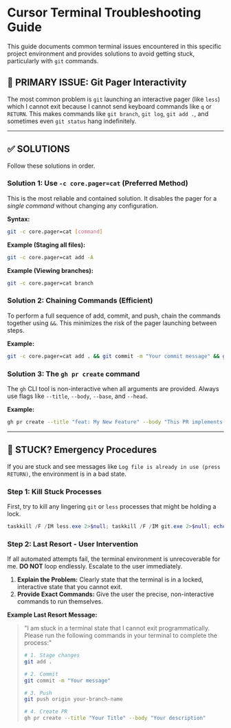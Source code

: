 # Cursor Terminal Troubleshooting Guide

This guide documents common terminal issues encountered in this specific project environment and provides solutions to avoid getting stuck, particularly with `git` commands.

## 🚨 PRIMARY ISSUE: Git Pager Interactivity

The most common problem is `git` launching an interactive pager (like `less`) which I cannot exit because I cannot send keyboard commands like `q` or `RETURN`. This makes commands like `git branch`, `git log`, `git add .`, and sometimes even `git status` hang indefinitely.

---

## ✅ SOLUTIONS

Follow these solutions in order.

### Solution 1: Use `-c core.pager=cat` (Preferred Method)

This is the most reliable and contained solution. It disables the pager for a *single command* without changing any configuration.

**Syntax:**
```bash
git -c core.pager=cat [command]
```

**Example (Staging all files):**
```bash
git -c core.pager=cat add -A
```

**Example (Viewing branches):**
```bash
git -c core.pager=cat branch
```

### Solution 2: Chaining Commands (Efficient)

To perform a full sequence of add, commit, and push, chain the commands together using `&&`. This minimizes the risk of the pager launching between steps.

**Example:**
```bash
git -c core.pager=cat add . && git commit -m "Your commit message" && git push origin your-branch-name
```

### Solution 3: The `gh pr create` command

The `gh` CLI tool is non-interactive when all arguments are provided. Always use flags like `--title`, `--body`, `--base`, and `--head`.

**Example:**
```bash
gh pr create --title "feat: My New Feature" --body "This PR implements X, Y, and Z." --base master --head your-branch-name
```

---

## 🛑 STUCK? Emergency Procedures

If you are stuck and see messages like `Log file is already in use (press RETURN)`, the environment is in a bad state.

### Step 1: Kill Stuck Processes

First, try to kill any lingering `git` or `less` processes that might be holding a lock.

```powershell
taskkill /F /IM less.exe 2>$null; taskkill /F /IM git.exe 2>$null; echo "Cleaned up processes"
```

### Step 2: Last Resort - User Intervention

If all automated attempts fail, the terminal environment is unrecoverable for me. **DO NOT** loop endlessly. Escalate to the user immediately.

1.  **Explain the Problem:** Clearly state that the terminal is in a locked, interactive state that you cannot exit.
2.  **Provide Exact Commands:** Give the user the precise, non-interactive commands to run themselves.

**Example Last Resort Message:**

> "I am stuck in a terminal state that I cannot exit programmatically. Please run the following commands in your terminal to complete the process:"
>
> ```bash
> # 1. Stage changes
> git add .
>
> # 2. Commit
> git commit -m "Your message"
>
> # 3. Push
> git push origin your-branch-name
>
> # 4. Create PR
> gh pr create --title "Your Title" --body "Your description"
> ``` 